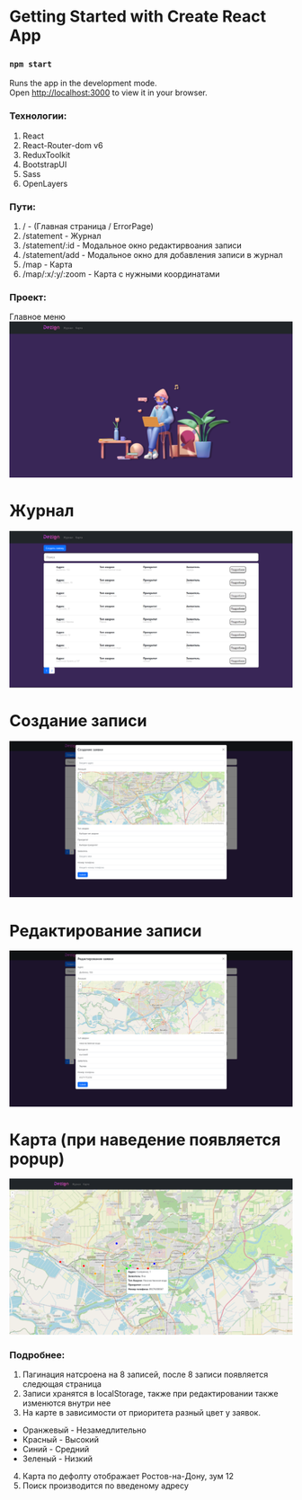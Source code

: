 # Getting Started with Create React App

### `npm start`

Runs the app in the development mode.\
Open [http://localhost:3000](http://localhost:3000) to view it in your browser.

### Технологии:
1) React
2) React-Router-dom v6
3) ReduxToolkit
4) BootstrapUI
5) Sass
6) OpenLayers

### Пути:
1) / - (Главная страница / ErrorPage)
2) /statement - Журнал
3) /statement/:id - Модальное окно редактирвоания записи
4) /statement/add - Модальное окно для добавления записи в журнал
5) /map - Карта
6) /map/:x/:y/:zoom - Карта с нужными координатами

### Проект:
Главное меню
![img.png](img.png)
 # Журнал
![img_1.png](img_1.png)
 # Создание записи
![img_2.png](img_2.png)
 # Редактирование записи
![img_3.png](img_3.png)
 # Карта (при наведение появляется popup)
![img_4.png](img_4.png)

### Подробнее:
1) Пагинация натсроена на 8 записей, после 8 записи появляется следющая страница
2) Записи хранятся в localStorage, также при редактировании также изменются внутри нее
3) На карте в зависимости от приоритета разный цвет у заявок. 
 - Оранжевый - Незамедлительно
 - Красный - Высокий
 - Синий - Средний
 - Зеленый - Низкий
4) Карта по дефолту отображает Ростов-на-Дону, зум 12
5) Поиск производится по введеному адресу